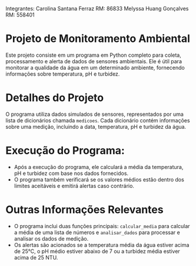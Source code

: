 Integrantes: 
Carolina Santana Ferraz   RM: 86833
Melyssa Huang Gonçalves   RM: 558401


# Projeto de Monitoramento Ambiental

Este projeto consiste em um programa em Python completo para coleta, processamento e alerta de dados de sensores ambientais. Ele é útil para monitorar a qualidade da água em um determinado ambiente, fornecendo informações sobre temperatura, pH e turbidez.

# Detalhes do Projeto

O programa utiliza dados simulados de sensores, representados por uma lista de dicionários chamada `medicoes`. Cada dicionário contém informações sobre uma medição, incluindo a data, temperatura, pH e turbidez da água.


# Execução do Programa:

   - Após a execução do programa, ele calculará a média da temperatura, pH e turbidez com base nos dados fornecidos.
   - O programa também verificará se os valores médios estão dentro dos limites aceitáveis e emitirá alertas caso contrário.

# Outras Informações Relevantes

- O programa inclui duas funções principais: `calcular_media` para calcular a média de uma lista de números e `analisar_dados` para processar e analisar os dados de medição.
- Os alertas são acionados se a temperatura média da água estiver acima de 25°C, o pH médio estiver abaixo de 7 ou a turbidez média estiver acima de 25 NTU.
